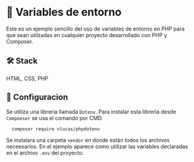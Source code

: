 # 🔑 Variables de entorno
Este es un ejemplo sencillo del uso de variables de entorno en PHP para que sean utilzadas en cualquier proyecto desarrollado con PHP y Composer.

## 🛠 Stack
HTML, CSS, PHP

## 🔩 Configuracion
Se utiliza una libreria llamada `Dotenv`. Para instalar esta libreria desde `Compoeser` se usa el comando por CMD.
```
  composer require vlucas/phpdotenv
```
Se instalara una carpeta `vendor` en donde están todos los archivos neceesarios. En el ejemplo aparece como utilizar las variables declaradas en el archivo `.env` del proyecto.